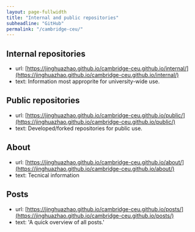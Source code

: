 ```yaml
---
layout: page-fullwidth
title: "Internal and public repositories"
subheadline: "GitHub"
permalink: "/cambridge-ceu/"
---
```


## Internal repositories
   - url:  [https://jinghuazhao.github.io/cambridge-ceu.github.io/internal/](https://jinghuazhao.github.io/cambridge-ceu.github.io/internal/)
   - text: Information most approprite for university-wide use.

## Public repositories
   - url:  [https://jinghuazhao.github.io/cambridge-ceu.github.io/public/](https://jinghuazhao.github.io/cambridge-ceu.github.io/public/)
   - text: Developed/forked repositories for public use.

## About
   - url:  [https://jinghuazhao.github.io/cambridge-ceu.github.io/about/](https://jinghuazhao.github.io/cambridge-ceu.github.io/about/)
   - text: Tecnical information

## Posts
   - url:  [https://jinghuazhao.github.io/cambridge-ceu.github.io/posts/](https://jinghuazhao.github.io/cambridge-ceu.github.io/posts/)
   - text: 'A quick overview of all posts.'

